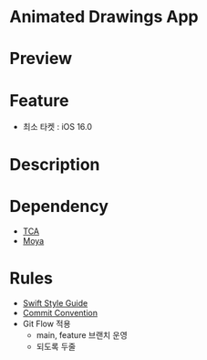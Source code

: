 # Animated Drawings App


# Preview

# Feature
- 최소 타켓 : iOS 16.0

# Description

# Dependency
- [TCA](https://github.com/pointfreeco/swift-composable-architecture)
- [Moya](https://github.com/Moya/Moya)

# Rules
- [Swift Style Guide](https://github.com/airbnb/swift)
- [Commit Convention](docs/CommitConvention.md)
- Git Flow 적용
    - main, feature 브랜치 운영
    - 되도록 두줄
